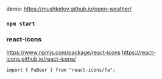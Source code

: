 demo: https://mushketov.github.io/open-weather/

### `npm start`

### react-icons
https://www.npmjs.com/package/react-icons
https://react-icons.github.io/react-icons/
```
import { FaBeer } from "react-icons/fa";
```